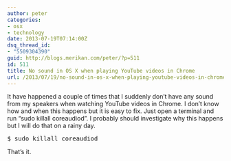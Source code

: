 ```yaml
---
author: peter
categories:
- osx
- technology
date: 2013-07-19T07:14:00Z
dsq_thread_id:
- "5509304390"
guid: http://blogs.merikan.com/peter/?p=511
id: 511
title: No sound in OS X when playing YouTube videos in Chrome
url: /2013/07/19/no-sound-in-os-x-when-playing-youtube-videos-in-chrome/
---
```


It have happened a couple of times that I suddenly don&#8217;t have any sound from my speakers when watching YouTube videos in Chrome. I don&#8217;t know how and when this happens but it is easy to fix. Just open a terminal and run &#8220;sudo killall coreaudiod&#8221;. I probably should investigate why this happens but I will do that on a rainy day.

<pre class="brush: bash; title: ; notranslate" title="">$ sudo killall coreaudiod
</pre>

That&#8217;s it.